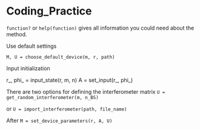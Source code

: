 # Coding_Practice
 
`function?` or `help(function)` gives all information you could need about the method.

Use default settings 

`M, U = choose_default_device(m, r, path)`

Input initialization

r_, phi_ = input_state(r, m, n) 
A = set_input(r_, phi_) 


There are two options for defining the interferometer matrix
`U = get_random_interferometer(m, n_BS)`

or 
`U = import_interferometer(path, file_name)`

After 
`M = set_device_parameters(r, A, U)`